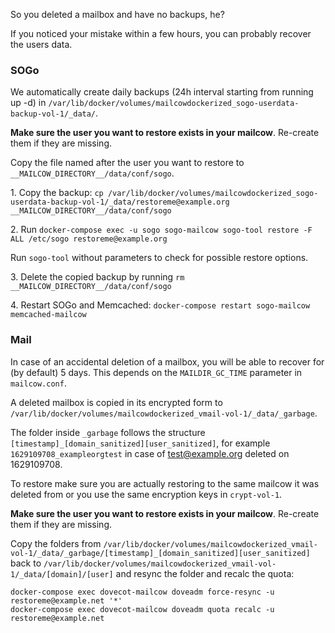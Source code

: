 So you deleted a mailbox and have no backups, he?

If you noticed your mistake within a few hours, you can probably recover the users data.

### SOGo

We automatically create daily backups (24h interval starting from running up -d) in `/var/lib/docker/volumes/mailcowdockerized_sogo-userdata-backup-vol-1/_data/`.

**Make sure the user you want to restore exists in your mailcow**. Re-create them if they are missing.

Copy the file named after the user you want to restore to `__MAILCOW_DIRECTORY__/data/conf/sogo`.

1\. Copy the backup: `cp /var/lib/docker/volumes/mailcowdockerized_sogo-userdata-backup-vol-1/_data/restoreme@example.org __MAILCOW_DIRECTORY__/data/conf/sogo`

2\. Run `docker-compose exec -u sogo sogo-mailcow sogo-tool restore -F ALL /etc/sogo restoreme@example.org`

Run `sogo-tool` without parameters to check for possible restore options.

3\. Delete the copied backup by running `rm __MAILCOW_DIRECTORY__/data/conf/sogo`

4\. Restart SOGo and Memcached: `docker-compose restart sogo-mailcow memcached-mailcow`

### Mail

In case of an accidental deletion of a mailbox, you will be able to recover for (by default) 5 days. This depends on the `MAILDIR_GC_TIME` parameter in `mailcow.conf`.

A deleted mailbox is copied in its encrypted form to `/var/lib/docker/volumes/mailcowdockerized_vmail-vol-1/_data/_garbage`.

The folder inside `_garbage` follows the structure `[timestamp]_[domain_sanitized][user_sanitized]`, for example `1629109708_exampleorgtest` in case of test@example.org deleted on 1629109708.

To restore make sure you are actually restoring to the same mailcow it was deleted from or you use the same encryption keys in `crypt-vol-1`.

**Make sure the user you want to restore exists in your mailcow**. Re-create them if they are missing.

Copy the folders from `/var/lib/docker/volumes/mailcowdockerized_vmail-vol-1/_data/_garbage/[timestamp]_[domain_sanitized][user_sanitized]` back to `/var/lib/docker/volumes/mailcowdockerized_vmail-vol-1/_data/[domain]/[user]` and resync the folder and recalc the quota:

```
docker-compose exec dovecot-mailcow doveadm force-resync -u restoreme@example.net '*'
docker-compose exec dovecot-mailcow doveadm quota recalc -u restoreme@example.net
```
